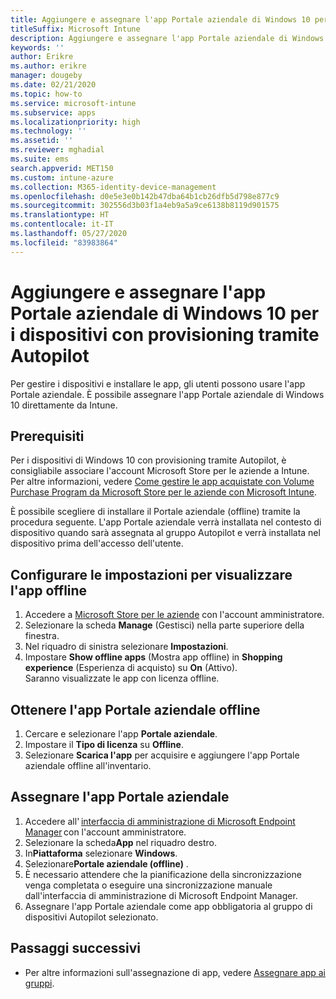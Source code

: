 ```yaml
---
title: Aggiungere e assegnare l'app Portale aziendale di Windows 10 per i dispositivi con provisioning tramite Autopilot
titleSuffix: Microsoft Intune
description: Aggiungere e assegnare l'app Portale aziendale di Windows 10 a Intune per i dispositivi con provisioning tramite Autopilot.
keywords: ''
author: Erikre
ms.author: erikre
manager: dougeby
ms.date: 02/21/2020
ms.topic: how-to
ms.service: microsoft-intune
ms.subservice: apps
ms.localizationpriority: high
ms.technology: ''
ms.assetid: ''
ms.reviewer: mghadial
ms.suite: ems
search.appverid: MET150
ms.custom: intune-azure
ms.collection: M365-identity-device-management
ms.openlocfilehash: d0e5e3e0b142b47dba64b1cb26dfb5d798e877c9
ms.sourcegitcommit: 302556d3b03f1a4eb9a5a9ce6138b8119d901575
ms.translationtype: HT
ms.contentlocale: it-IT
ms.lasthandoff: 05/27/2020
ms.locfileid: "83983864"
---
```

# <a name="add-and-assign-the-windows-10-company-portal-app-for-autopilot-provisioned-devices"></a>Aggiungere e assegnare l'app Portale aziendale di Windows 10 per i dispositivi con provisioning tramite Autopilot

Per gestire i dispositivi e installare le app, gli utenti possono usare l'app Portale aziendale. È possibile assegnare l'app Portale aziendale di Windows 10 direttamente da Intune. 

## <a name="prerequisites"></a>Prerequisiti

Per i dispositivi di Windows 10 con provisioning tramite Autopilot, è consigliabile associare l'account Microsoft Store per le aziende a Intune. Per altre informazioni, vedere [Come gestire le app acquistate con Volume Purchase Program da Microsoft Store per le aziende con Microsoft Intune](windows-store-for-business.md).

È possibile scegliere di installare il Portale aziendale (offline) tramite la procedura seguente. L'app Portale aziendale verrà installata nel contesto di dispositivo quando sarà assegnata al gruppo Autopilot e verrà installata nel dispositivo prima dell'accesso dell'utente. 

## <a name="configure-settings-to-show-offline-app"></a>Configurare le impostazioni per visualizzare l'app offline

1. Accedere a [Microsoft Store per le aziende](https://www.microsoft.com/business-store) con l'account amministratore.
2. Selezionare la scheda **Manage** (Gestisci) nella parte superiore della finestra.
3. Nel riquadro di sinistra selezionare **Impostazioni**.
4. Impostare **Show offline apps** (Mostra app offline) in **Shopping experience** (Esperienza di acquisto) su **On** (Attivo).  
    Saranno visualizzate le app con licenza offline.

## <a name="get-the-offline-company-portal-app"></a>Ottenere l'app Portale aziendale offline

1. Cercare e selezionare l'app **Portale aziendale**.
2. Impostare il **Tipo di licenza** su **Offline**.
3. Selezionare **Scarica l'app** per acquisire e aggiungere l'app Portale aziendale offline all'inventario.

## <a name="assign-the-company-portal-app"></a>Assegnare l'app Portale aziendale

1. Accedere all' [interfaccia di amministrazione di Microsoft Endpoint Manager](https://go.microsoft.com/fwlink/?linkid=2109431) con l'account amministratore. 
2. Selezionare la scheda**App** nel riquadro destro.
3. In**Piattaforma** selezionare **Windows**.
4. Selezionare**Portale aziendale (offline)** .
5. È necessario attendere che la pianificazione della sincronizzazione venga completata o eseguire una sincronizzazione manuale dall'interfaccia di amministrazione di Microsoft Endpoint Manager.
6. Assegnare l'app Portale aziendale come app obbligatoria al gruppo di dispositivi Autopilot selezionato.

## <a name="next-steps"></a>Passaggi successivi

- Per altre informazioni sull'assegnazione di app, vedere [Assegnare app ai gruppi](apps-deploy.md).


